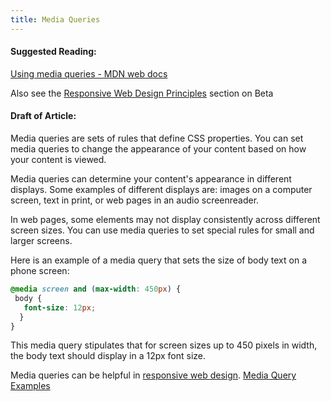 ```yaml
---
title: Media Queries
---
```

#### Suggested Reading:
<!-- Please add any articles you think might be helpful to read before writing the article -->
[Using media queries - MDN web docs](https://developer.mozilla.org/en-US/docs/Web/CSS/Media_Queries/Using_media_queries)

Also see the <a href='https://github.com/freeCodeCamp/freeCodeCamp/blob/staging/seed/challenges/01-responsive-web-design/responsive-web-design.json' target='_blank' rel='nofollow'>Responsive Web Design Principles</a> section on Beta

#### Draft of Article:
<!-- Please add your working draft below in GitHub-flavored Markdown -->
Media queries are sets of rules that define CSS properties. You can set media queries to change the appearance of your content based on how your content is viewed.

Media queries can determine your content's appearance in different displays. Some examples of different displays are: images on a computer screen, text in print, or web pages in an audio screenreader.

In web pages, some elements may not display consistently across different screen sizes. You can use media queries to set special rules for small and larger screens.

Here is an example of a media query that sets the size of body text on a phone screen:

```css
@media screen and (max-width: 450px) {
 body {
   font-size: 12px;
  }
}
```

This media query stipulates that for screen sizes up to 450 pixels in width, the body text should display in a 12px font size.

Media queries can be helpful in [responsive web design](https://guide.freecodecamp.org/html/responsive-web-design).
[Media Query Examples](https://www.w3schools.com/Css/css3_mediaqueries_ex.asp)
